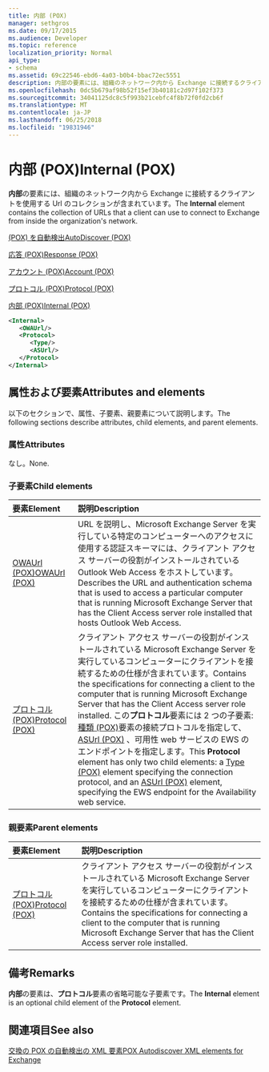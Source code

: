 ```yaml
---
title: 内部 (POX)
manager: sethgros
ms.date: 09/17/2015
ms.audience: Developer
ms.topic: reference
localization_priority: Normal
api_type:
- schema
ms.assetid: 69c22546-ebd6-4a03-b0b4-bbac72ec5551
description: 内部の要素には、組織のネットワーク内から Exchange に接続するクライアントを使用する Url のコレクションが含まれています。
ms.openlocfilehash: 0dc5b679af98b52f15ef3b40181c2d97f102f373
ms.sourcegitcommit: 34041125dc8c5f993b21cebfc4f8b72f0fd2cb6f
ms.translationtype: MT
ms.contentlocale: ja-JP
ms.lasthandoff: 06/25/2018
ms.locfileid: "19831946"
---
```

# <a name="internal-pox"></a><span data-ttu-id="5d1f9-103">内部 (POX)</span><span class="sxs-lookup"><span data-stu-id="5d1f9-103">Internal (POX)</span></span>

<span data-ttu-id="5d1f9-104">**内部**の要素には、組織のネットワーク内から Exchange に接続するクライアントを使用する Url のコレクションが含まれています。</span><span class="sxs-lookup"><span data-stu-id="5d1f9-104">The **Internal** element contains the collection of URLs that a client can use to connect to Exchange from inside the organization's network.</span></span> 
  
[<span data-ttu-id="5d1f9-105">(POX) を自動検出</span><span class="sxs-lookup"><span data-stu-id="5d1f9-105">AutoDiscover (POX)</span></span>](autodiscover-pox.md)
  
[<span data-ttu-id="5d1f9-106">応答 (POX)</span><span class="sxs-lookup"><span data-stu-id="5d1f9-106">Response (POX)</span></span>](response-pox.md)
  
[<span data-ttu-id="5d1f9-107">アカウント (POX)</span><span class="sxs-lookup"><span data-stu-id="5d1f9-107">Account (POX)</span></span>](account-pox.md)
  
[<span data-ttu-id="5d1f9-108">プロトコル (POX)</span><span class="sxs-lookup"><span data-stu-id="5d1f9-108">Protocol (POX)</span></span>](protocol-pox.md)
  
[<span data-ttu-id="5d1f9-109">内部 (POX)</span><span class="sxs-lookup"><span data-stu-id="5d1f9-109">Internal (POX)</span></span>](internal-pox.md)
  
```xml
<Internal>
   <OWAUrl/>
   <Protocol>
      <Type/>
      <ASUrl/>
   </Protocol>
</Internal>
```

## <a name="attributes-and-elements"></a><span data-ttu-id="5d1f9-110">属性および要素</span><span class="sxs-lookup"><span data-stu-id="5d1f9-110">Attributes and elements</span></span>

<span data-ttu-id="5d1f9-111">以下のセクションで、属性、子要素、親要素について説明します。</span><span class="sxs-lookup"><span data-stu-id="5d1f9-111">The following sections describe attributes, child elements, and parent elements.</span></span>
  
### <a name="attributes"></a><span data-ttu-id="5d1f9-112">属性</span><span class="sxs-lookup"><span data-stu-id="5d1f9-112">Attributes</span></span>

<span data-ttu-id="5d1f9-113">なし。</span><span class="sxs-lookup"><span data-stu-id="5d1f9-113">None.</span></span>
  
### <a name="child-elements"></a><span data-ttu-id="5d1f9-114">子要素</span><span class="sxs-lookup"><span data-stu-id="5d1f9-114">Child elements</span></span>

|<span data-ttu-id="5d1f9-115">**要素**</span><span class="sxs-lookup"><span data-stu-id="5d1f9-115">**Element**</span></span>|<span data-ttu-id="5d1f9-116">**説明**</span><span class="sxs-lookup"><span data-stu-id="5d1f9-116">**Description**</span></span>|
|:-----|:-----|
|[<span data-ttu-id="5d1f9-117">OWAUrl (POX)</span><span class="sxs-lookup"><span data-stu-id="5d1f9-117">OWAUrl (POX)</span></span>](owaurl-pox.md) <br/> |<span data-ttu-id="5d1f9-118">URL を説明し、Microsoft Exchange Server を実行している特定のコンピューターへのアクセスに使用する認証スキーマには、クライアント アクセス サーバーの役割がインストールされている Outlook Web Access をホストしています。</span><span class="sxs-lookup"><span data-stu-id="5d1f9-118">Describes the URL and authentication schema that is used to access a particular computer that is running Microsoft Exchange Server that has the Client Access server role installed that hosts Outlook Web Access.</span></span>  <br/> |
|[<span data-ttu-id="5d1f9-119">プロトコル (POX)</span><span class="sxs-lookup"><span data-stu-id="5d1f9-119">Protocol (POX)</span></span>](protocol-pox.md) <br/> |<span data-ttu-id="5d1f9-120">クライアント アクセス サーバーの役割がインストールされている Microsoft Exchange Server を実行しているコンピューターにクライアントを接続するための仕様が含まれています。</span><span class="sxs-lookup"><span data-stu-id="5d1f9-120">Contains the specifications for connecting a client to the computer that is running Microsoft Exchange Server that has the Client Access server role installed.</span></span> <span data-ttu-id="5d1f9-121">この**プロトコル**要素には 2 つの子要素:[種類 (POX)](type-pox.md)要素の接続プロトコルを指定して、 [ASUrl (POX)](asurl-pox.md) 、可用性 web サービスの EWS のエンドポイントを指定します。</span><span class="sxs-lookup"><span data-stu-id="5d1f9-121">This **Protocol** element has only two child elements: a [Type (POX)](type-pox.md) element specifying the connection protocol, and an [ASUrl (POX)](asurl-pox.md) element, specifying the EWS endpoint for the Availability web service.</span></span>  <br/> |
   
### <a name="parent-elements"></a><span data-ttu-id="5d1f9-122">親要素</span><span class="sxs-lookup"><span data-stu-id="5d1f9-122">Parent elements</span></span>

|<span data-ttu-id="5d1f9-123">**要素**</span><span class="sxs-lookup"><span data-stu-id="5d1f9-123">**Element**</span></span>|<span data-ttu-id="5d1f9-124">**説明**</span><span class="sxs-lookup"><span data-stu-id="5d1f9-124">**Description**</span></span>|
|:-----|:-----|
|[<span data-ttu-id="5d1f9-125">プロトコル (POX)</span><span class="sxs-lookup"><span data-stu-id="5d1f9-125">Protocol (POX)</span></span>](protocol-pox.md) <br/> |<span data-ttu-id="5d1f9-126">クライアント アクセス サーバーの役割がインストールされている Microsoft Exchange Server を実行しているコンピューターにクライアントを接続するための仕様が含まれています。</span><span class="sxs-lookup"><span data-stu-id="5d1f9-126">Contains the specifications for connecting a client to the computer that is running Microsoft Exchange Server that has the Client Access server role installed.</span></span>  <br/> |
   
## <a name="remarks"></a><span data-ttu-id="5d1f9-127">備考</span><span class="sxs-lookup"><span data-stu-id="5d1f9-127">Remarks</span></span>

<span data-ttu-id="5d1f9-128">**内部**の要素は、**プロトコル**要素の省略可能な子要素です。</span><span class="sxs-lookup"><span data-stu-id="5d1f9-128">The **Internal** element is an optional child element of the **Protocol** element.</span></span> 
  
## <a name="see-also"></a><span data-ttu-id="5d1f9-129">関連項目</span><span class="sxs-lookup"><span data-stu-id="5d1f9-129">See also</span></span>



[<span data-ttu-id="5d1f9-130">交換の POX の自動検出の XML 要素</span><span class="sxs-lookup"><span data-stu-id="5d1f9-130">POX Autodiscover XML elements for Exchange</span></span>](pox-autodiscover-xml-elements-for-exchange.md)

